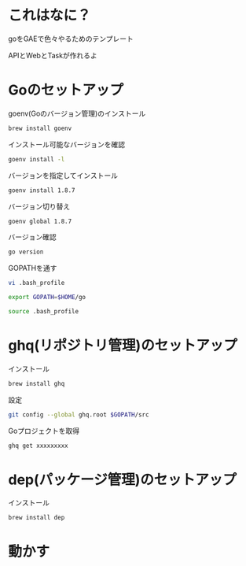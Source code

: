 # これはなに？
goをGAEで色々やるためのテンプレート

APIとWebとTaskが作れるよ

# Goのセットアップ
goenv(Goのバージョン管理)のインストール
```bash
brew install goenv
```

インストール可能なバージョンを確認
```bash
goenv install -l
```

バージョンを指定してインストール
```bash
goenv install 1.8.7
```

バージョン切り替え
```bash
goenv global 1.8.7
```

バージョン確認
```bash
go version
```

GOPATHを通す
```bash
vi .bash_profile

export GOPATH=$HOME/go

source .bash_profile
```

# ghq(リポジトリ管理)のセットアップ
インストール
```bash
brew install ghq
```

設定
```bash
git config --global ghq.root $GOPATH/src
```

Goプロジェクトを取得
```bash
ghq get xxxxxxxxx
```

# dep(パッケージ管理)のセットアップ
インストール
```bash
brew install dep
```


# 動かす






